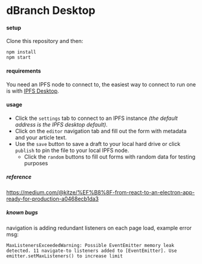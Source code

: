 # dBranch Desktop

#### setup
Clone this repository and then:

    npm install
    npm start

#### requirements
You need an IPFS node to connect to, the easiest way to connect to run one is with [IPFS Desktop](https://docs.ipfs.io/install/ipfs-desktop/).

#### usage
* Click the `settings` tab to connect to an IPFS instance *(the default address is the IPFS desktop default)*.
* Click on the `editor` navigation tab and fill out the form with metadata and your article text. 
* Use the `save` button to save a draft to your local hard drive or click `publish` to pin the file to your local IPFS node.
    * Click the `random` buttons to fill out forms with random data for testing purposes


##### reference
https://medium.com/@kitze/%EF%B8%8F-from-react-to-an-electron-app-ready-for-production-a0468ecb1da3

##### known bugs
navigation is adding redundant listeners on each page load, example error msg:

    MaxListenersExceededWarning: Possible EventEmitter memory leak detected. 11 navigate-to listeners added to [EventEmitter]. Use emitter.setMaxListeners() to increase limit